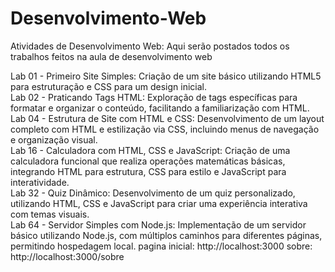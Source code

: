 # Desenvolvimento-Web
Atividades de Desenvolvimento Web: Aqui serão postados todos os trabalhos feitos na aula de desenvolvimento web 

Lab 01 - Primeiro Site Simples:
Criação de um site básico utilizando HTML5 para estruturação e CSS para um design inicial.  
Lab 02 - Praticando Tags HTML:
Exploração de tags específicas para formatar e organizar o conteúdo, facilitando a familiarização com HTML.  
Lab 04 - Estrutura de Site com HTML e CSS: 
Desenvolvimento de um layout completo com HTML e estilização via CSS, incluindo menus de navegação e organização visual.  
Lab 16 - Calculadora com HTML, CSS e JavaScript: 
Criação de uma calculadora funcional que realiza operações matemáticas básicas, integrando HTML para estrutura, CSS para estilo e JavaScript para interatividade.  
Lab 32 - Quiz Dinâmico:
Desenvolvimento de um quiz personalizado, utilizando HTML, CSS e JavaScript para criar uma experiência interativa com temas visuais.  
Lab 64 - Servidor Simples com Node.js:
Implementação de um servidor básico utilizando Node.js, com múltiplos caminhos para diferentes páginas, permitindo hospedagem local.
pagina inicial: http://localhost:3000
sobre: http://localhost:3000/sobre
